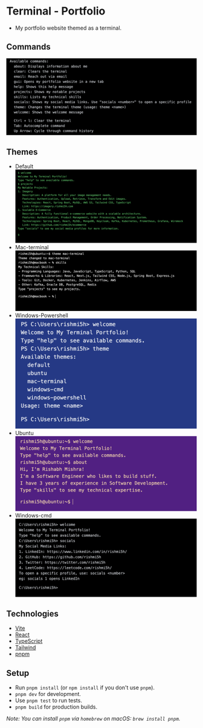 # Terminal - Portfolio

- My portfolio website themed as a terminal.

## Commands

![Commands-img](/git-assets/commands.png)

## Themes

- Default
  ![Default-img](/git-assets/default.png)
- Mac-terminal
  ![Mac-terminal-img](/git-assets/mac-terminal.png)
- Windows-Powershell
  ![Windows-Powershell-img](/git-assets/windows-powershell.png)
- Ubuntu
  ![Ubuntu-img](/git-assets/ubuntu.png)
- Windows-cmd
  ![Windows-cmd-img](/git-assets/windows-cmd.png)

## Technologies

- [Vite](https://vitejs.dev/)
- [React](https://reactjs.org/)
- [TypeScript](https://www.typescriptlang.org)
- [Tailwind](https://tailwindcss.com/)
- [pnpm](https://pnpm.io/ja/)

## Setup

- Run `pnpm install` (or `npm install` if you don't use `pnpm`).
- `pnpm dev` for development.
- Use `pnpm test` to run tests.
- `pnpm build` for production builds.

_Note: You can install `pnpm` via `homebrew` on macOS: `brew install pnpm`._
